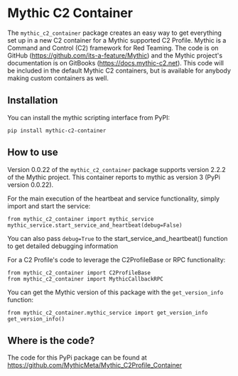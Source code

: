 # Mythic C2 Container

The `mythic_c2_container` package creates an easy way to get everything set up in a new C2 container for a Mythic supported C2 Profile. Mythic is a Command and Control (C2) framework for Red Teaming. The code is on GitHub (https://github.com/its-a-feature/Mythic) and the Mythic project's documentation is on GitBooks (https://docs.mythic-c2.net). This code will be included in the default Mythic C2 containers, but is available for anybody making custom containers as well.

## Installation

You can install the mythic scripting interface from PyPI:

```
pip install mythic-c2-container
```

## How to use

Version 0.0.22 of the `mythic_c2_container` package supports version 2.2.2 of the Mythic project. This container reports to mythic as version 3 (PyPi version 0.0.22).

For the main execution of the heartbeat and service functionality, simply import and start the service:
```
from mythic_c2_container import mythic_service
mythic_service.start_service_and_heartbeat(debug=False)
```
You can also pass `debug=True` to the start_service_and_heartbeat() function to get detailed debugging information

For a C2 Profile's code to leverage the C2ProfileBase or RPC functionality:
```
from mythic_c2_container import C2ProfileBase
from mythic_c2_container import MythicCallbackRPC
```

You can get the Mythic version of this package with the `get_version_info` function:

```
from mythic_c2_container.mythic_service import get_version_info
get_version_info()
```

## Where is the code?

The code for this PyPi package can be found at https://github.com/MythicMeta/Mythic_C2Profile_Container 

